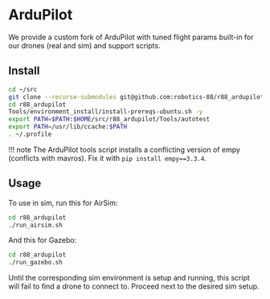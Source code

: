 # ArduPilot

We provide a custom fork of ArduPilot with tuned flight params built-in for our drones (real and sim) and support scripts.

## Install
```bash
cd ~/src
git clone --recurse-submodules git@github.com:robotics-88/r88_ardupilot.git
cd r88_ardupilot
Tools/environment_install/install-prereqs-ubuntu.sh -y
export PATH=$PATH:$HOME/src/r88_ardupilot/Tools/autotest
export PATH=/usr/lib/ccache:$PATH
. ~/.profile
```

!!! note
    The ArduPilot tools script installs a conflicting version of empy (conflicts with mavros). Fix it with `pip install empy==3.3.4`.

## Usage
To use in sim, run this for AirSim:
```bash
cd r88_ardupilot
./run_airsim.sh
```

And this for Gazebo:
```bash
cd r88_ardupilot
./run_gazebo.sh
```
Until the corresponding sim environment is setup and running, this script will fail to find a drone to connect to. Proceed next to the desired sim setup.